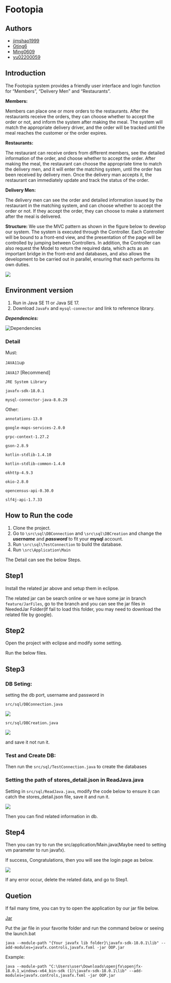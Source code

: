 # Footopia

## Authors
- [jimshao1999](https://github.com/jimshao1999)
- [Gting6](https://github.com/Gting6)
- [Ming0609](https://github.com/Ming0609)
- [yu02200059](https://github.com/yu02200059)

## Introduction
The Footopia system provides a friendly user interface and login function for “Members”, “Delivery Men” and “Restaurants”.

**Members:**

Members can place one or more orders to the restaurants. After the restaurants receive the orders, they can choose whether to accept the order or not, and inform the system after making the meal. The system will match the appropriate delivery driver, and the order will be tracked until the meal reaches the customer or the order expires.

**Restaurants:**

The restaurant can receive orders from different members, see the detailed information of the order, and choose whether to accept the order. After making the meal, the restaurant can choose the appropriate time to match the delivery men, and it will enter the matching system, until the order has been received by delivery men. Once the delivery man accepts it, the restaurant can immediately update and track the status of the order.

**Delivery Men:**

The delivery men can see the order and detailed information issued by the restaurant in the matching system, and can choose whether to accept the order or not. If they accept the order, they can choose to make a statement after the meal is delivered.

**Structure:**
We use the MVC pattern as shown in the figure below to develop our system. The system is executed through the Controller. Each Controller will be bound to a front-end view, and the presentation of the page will be controlled by jumping between Controllers. In addition, the Controller can also request the Model to return the required data, which acts as an important bridge in the front-end and databases, and also allows the development to be carried out in parallel, ensuring that each performs its own duties.

![](https://i.imgur.com/PNnRNNN.png)

## Environment version

1. Run in Java SE 11 or Java SE 17.
2. Download `JavaFx` and `mysql-connector` and link to reference library.

***Dependencies:***

![Dependencies](https://user-images.githubusercontent.com/46078933/173243517-75d19841-daf8-4efd-bd9f-cf24f6f019d8.png)

### Detail
Must:

`JAVA11`up

`JAVA17` [Recommend]

`JRE System Library`

`javafx-sdk-18.0.1`

`mysql-connector-java-8.0.29`

Other:

`annotations-13.0`

`google-maps-services-2.0.0`

`grpc-context-1.27.2`

`gson-2.8.9`

`kotlin-stdlib-1.4.10`

`kotlin-stdlib-common-1.4.0`

`okhttp-4.9.3`

`okio-2.8.0`

`opencensus-api-0.30.0`

`slf4j-api-1.7.33`

## How to Run the code
1. Clone the project.
2. Go to `\src\sql\DBConnection` and `\src\sql\DBCreation` and change the ***username*** and ***password*** to fit your **mysql** account.
3. Run `\src\sql\TestConnection` to build the database.
4. Run `\src\Application\Main`

The Detail can see the below Steps.

## Step1
Install the related jar above and setup them in eclipse.

The related jar can be search online or we have some jar in branch `feature/JarFiles`, go to the branch and you can see the jar files in NeededJar Folder(If fail to load this folder, you may need to download the related file by google).

## Step2
Open the project with eclipse and modify some setting.

Run the below files.

## Step3
### DB Seting:
setting the db port, username and password in

`src/sql/DBConnection.java`

![](https://i.imgur.com/6WP8yF4.png)

`src/sql/DBCreation.java`

![](https://i.imgur.com/4T2r0V7.png)

and save it not run it.

### Test and Create DB:
Then run the 
`src/sql/TestConnection.java`
to create the databases

### Setting the path of stores_detail.json in ReadJava.java

Setting in `src/sql/ReadJava.java`, modify the code below to ensure it can catch the stores_detail.json file, save it and run it.

![](https://i.imgur.com/TFE68kb.png)

Then you can find related information in db.

## Step4
Then you can try to run the src/application/Main.java(Maybe need to setting vm parameter to run javafx).

If success, Congratulations, then you will see the login page as below.

![](https://i.imgur.com/AX0BtcO.png)

If any error occur, delete the related data, and go to Step1.

## Quetion
If fail many time, you can try to open the application by our jar file below.

[Jar](https://gntuedutw-my.sharepoint.com/personal/b08505023_g_ntu_edu_tw/_layouts/15/onedrive.aspx?id=%2Fpersonal%2Fb08505023%5Fg%5Fntu%5Fedu%5Ftw%2FDocuments%2FOOP&ga=1)

Put the jar file in your favorite folder and run the command below or seeing the launch.bat

```
java --module-path "{Your javafx lib folder}\javafx-sdk-18.0.1\lib" --add-modules=javafx.controls,javafx.fxml -jar OOP.jar
```

Example:

```
java --module-path "C:\Users\user\Downloads\openjfx\openjfx-18.0.1_windows-x64_bin-sdk (1)\javafx-sdk-18.0.1\lib" --add-modules=javafx.controls,javafx.fxml -jar OOP.jar
```
